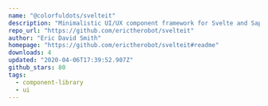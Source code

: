 ```yaml
---
name: "@colorfuldots/svelteit"
description: "Minimalistic UI/UX component framework for Svelte and Sapper."
repo_url: "https://github.com/erictherobot/svelteit"
author: "Eric David Smith"
homepage: "https://github.com/erictherobot/svelteit#readme"
downloads: 4
updated: "2020-04-06T17:39:52.907Z"
github_stars: 80
tags: 
  - component-library
  - ui
---
```

